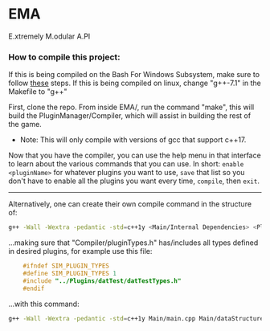 # EMA
E.xtremely M.odular A.PI

### How to compile this project:

If this is being compiled on the Bash For Windows Subsystem, make sure to follow [these](https://solarianprogrammer.com/2017/05/04/building-gcc-wsl-windows-subsystem-linux/) steps.
If this is being compiled on linux, change "g++-7.1" in the Makefile to "g++"

First, clone the repo.  From inside EMA/, run the command "make", this will build the PluginManager/Compiler, which will assist in building the rest of the game.
 - Note: This will only compile with versions of gcc that support c++17.
 
 Now that you have the compiler, you can use the help menu in that interface to learn about the various commands that you can use.  In short: ```enable <pluginName>``` for whatever plugins you want to use, ```save``` that list so you don't have to enable all the plugins you want every time, ```compile```, then ```exit```.
 
---
 
 Alternatively, one can create their own compile command in the structure of:
```bash
g++ -Wall -Wextra -pedantic -std=c++1y <Main/Internal Dependencies> <Plugin Dependencies> -o main
```
...making sure that "Compiler/pluginTypes.h" has/includes all types defined in desired plugins, for example use this file:
```c++
    #ifndef SIM_PLUGIN_TYPES
    #define SIM_PLUGIN_TYPES 1
    #include "../Plugins/datTest/datTestTypes.h"
    #endif
```
...with this command:
```bash
g++ -Wall -Wextra -pedantic -std=c++1y Main/main.cpp Main/dataStructure.cpp Main/Entity.cpp Plugins/datTest/datTestTypes.cpp -o main
```
